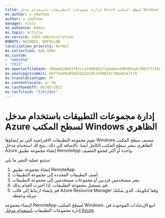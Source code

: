 ```yaml
---
title: إدارة مجموعات التطبيقات باستخدام مدخل Azure لسطح المكتب Windows الظاهري
ms.author: v-jmathew
author: v-jmathew
manager: scotv
ms.audience: Admin
ms.topic: article
ms.service: o365-administration
ROBOTS: NOINDEX, NOFOLLOW
localization_priority: Normal
ms.collection: Adm_O365
ms.custom:
- "9003956"
- "7013"
ms.openlocfilehash: 260a0b2b8d3f8fcc1fd6096373a8a8ecd90585adc5865ff1fb832870cb62102e
ms.sourcegitcommit: b5f7da89a650d2915dc652449623c78be6247175
ms.translationtype: MT
ms.contentlocale: ar-SA
ms.lasthandoff: 08/05/2021
ms.locfileid: "53912045"
---
```

# <a name="manage-app-groups-by-using-the-azure-portal-for-windows-virtual-desktop"></a>إدارة مجموعات التطبيقات باستخدام مدخل Azure لسطح المكتب Windows الظاهري

تقوم مجموعة التطبيقات الافتراضية التي تم إنشاؤها Windows مضيف سطح المكتب الظاهري بنشر سطح المكتب الكامل أيضا. بالإضافة إلى ذلك، يتيح لك استخدام مدخل Azure إنشاء مجموعة تطبيق RemoteApp واحدة أو أكثر لتجمع المضيف.

ستتبع عملية النشر ما يلي:

1. إنشاء مجموعة تطبيق RemoteApp.
2. أضف التطبيقات المحددة إلى مجموعة التطبيقات.
3. نشر مستخدمين فرديين أو مجموعات مستخدمين إلى مجموعة التطبيقات.
4. قم بتسجيل مجموعة التطبيقات، إذا اخترت القيام بذلك.
5. قم بإنشاء ارتباط إلى قالب Azure Resource Manager وفقا لتكوينك، الذي يمكنك تنزيله وحفظه.

لإنشاء مجموعة RemoteApp لسطح المكتب Windows، اتبع الإرشادات الموجودة في إدارة مجموعات التطبيقات [باستخدام مدخل Azure](https://go.microsoft.com/fwlink/?linkid=2129550).
